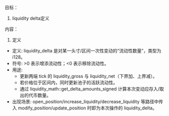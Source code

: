 目标：
1. liquidity delta定义

内容：
1. 定义
- 定义: liquidity_delta 是对某一头寸/区间一次性变动的“流动性数量”，类型为 i128。
- 符号: >0 表示增添流动性；<0 表示移除流动性。
- 用途:
  - 更新两端 tick 的 liquidity_gross 与 liquidity_net（下界加、上界减）。
  - 若价格位于区间内，同时更新池子的活跃流动性。
  - 通过 liquidity_math::get_delta_amounts_signed 计算本次变动应存入/取出的代币数量。
- 出现场景: open_position/increase_liquidity/decrease_liquidity 等路径中传入 modify_position/update_position 时即为本次操作的 liquidity_delta。